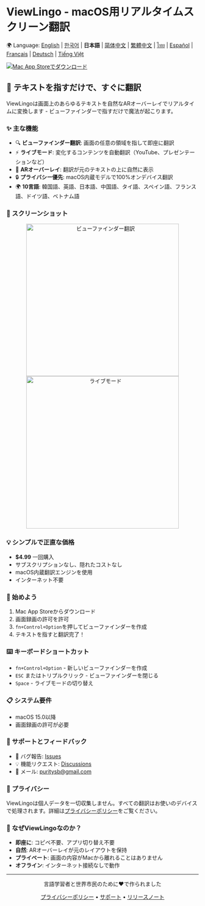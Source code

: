 # ViewLingo - macOS用リアルタイムスクリーン翻訳

🌍 Language: [English](../README.md) | [한국어](README-ko.md) | **日本語** | [简体中文](README-zh-Hans.md) | [繁體中文](README-zh-Hant.md) | [ไทย](README-th.md) | [Español](README-es.md) | [Français](README-fr.md) | [Deutsch](README-de.md) | [Tiếng Việt](README-vi.md)

[![Mac App Storeでダウンロード](https://developer.apple.com/app-store/marketing/guidelines/images/badge-download-on-the-mac-app-store.svg)](https://apps.apple.com/app/viewlingo)

## 🎯 テキストを指すだけで、すぐに翻訳

ViewLingoは画面上のあらゆるテキストを自然なARオーバーレイでリアルタイムに変換します - ビューファインダーで指すだけで魔法が起こります。

### ✨ 主な機能
- 🔍 **ビューファインダー翻訳**: 画面の任意の領域を指して即座に翻訳
- ⚡ **ライブモード**: 変化するコンテンツを自動翻訳（YouTube、プレゼンテーションなど）
- 🎨 **ARオーバーレイ**: 翻訳が元のテキストの上に自然に表示
- 🔒 **プライバシー優先**: macOS内蔵モデルで100%オンデバイス翻訳
- 🌍 **10言語**: 韓国語、英語、日本語、中国語、タイ語、スペイン語、フランス語、ドイツ語、ベトナム語

### 📸 スクリーンショット

<p align="center">
  <img src="images/viewfinder-demo.png" width="400" alt="ビューファインダー翻訳">
  <img src="images/live-mode.png" width="400" alt="ライブモード">
</p>

### 💡 シンプルで正直な価格
- **$4.99** 一回購入
- サブスクリプションなし、隠れたコストなし
- macOS内蔵翻訳エンジンを使用
- インターネット不要

### 🚀 始めよう
1. Mac App Storeからダウンロード
2. 画面録画の許可を許可
3. `fn+Control+Option`を押してビューファインダーを作成
4. テキストを指すと翻訳完了！

### ⌨️ キーボードショートカット
- `fn+Control+Option` - 新しいビューファインダーを作成
- `ESC` またはトリプルクリック - ビューファインダーを閉じる
- `Space` - ライブモードの切り替え

### 📋 システム要件
- macOS 15.0以降
- 画面録画の許可が必要

### 📮 サポートとフィードバック
- 🐛 バグ報告: [Issues](https://github.com/puritysb/ViewLingo/issues)
- 💡 機能リクエスト: [Discussions](https://github.com/puritysb/ViewLingo/discussions)
- 📧 メール: puritysb@gmail.com

### 🔐 プライバシー
ViewLingoは個人データを一切収集しません。すべての翻訳はお使いのデバイスで処理されます。詳細は[プライバシーポリシー](PRIVACY-ja.md)をご覧ください。

### 🌟 なぜViewLingoなのか？
- **即座に**: コピペ不要、アプリ切り替え不要
- **自然**: ARオーバーレイが元のレイアウトを保持
- **プライベート**: 画面の内容がMacから離れることはありません
- **オフライン**: インターネット接続なしで動作

---

<p align="center">
言語学習者と世界市民のために❤️で作られました
</p>

<p align="center">
  <a href="PRIVACY-ja.md">プライバシーポリシー</a> •
  <a href="SUPPORT-ja.md">サポート</a> •
  <a href="https://github.com/puritysb/ViewLingo/releases">リリースノート</a>
</p>